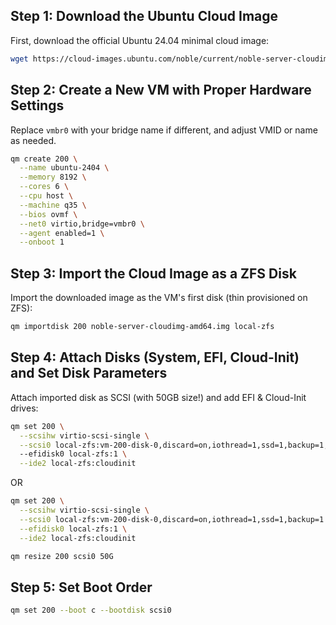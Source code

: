 ## **Step 1: Download the Ubuntu Cloud Image**

First, download the official Ubuntu 24.04 minimal cloud image:

```bash
wget https://cloud-images.ubuntu.com/noble/current/noble-server-cloudimg-amd64.img
```

## **Step 2: Create a New VM with Proper Hardware Settings**

Replace `vmbr0` with your bridge name if different, and adjust VMID or name as needed.

```bash
qm create 200 \
  --name ubuntu-2404 \
  --memory 8192 \
  --cores 6 \
  --cpu host \
  --machine q35 \
  --bios ovmf \
  --net0 virtio,bridge=vmbr0 \
  --agent enabled=1 \
  --onboot 1
```

## **Step 3: Import the Cloud Image as a ZFS Disk**

Import the downloaded image as the VM's first disk (thin provisioned on ZFS):

```bash
qm importdisk 200 noble-server-cloudimg-amd64.img local-zfs
```

## **Step 4: Attach Disks (System, EFI, Cloud-Init) and Set Disk Parameters**

Attach imported disk as SCSI (with 50GB size!) and add EFI & Cloud-Init drives:

```bash
qm set 200 \
  --scsihw virtio-scsi-single \
  --scsi0 local-zfs:vm-200-disk-0,discard=on,iothread=1,ssd=1,backup=1,size=50G \ #MAYBE BROKEN THE 50G part?
  --efidisk0 local-zfs:1 \
  --ide2 local-zfs:cloudinit
```
OR
```bash
qm set 200 \
  --scsihw virtio-scsi-single \
  --scsi0 local-zfs:vm-200-disk-0,discard=on,iothread=1,ssd=1,backup=1 \
  --efidisk0 local-zfs:1 \
  --ide2 local-zfs:cloudinit

qm resize 200 scsi0 50G
```

## **Step 5: Set Boot Order**

```bash
qm set 200 --boot c --bootdisk scsi0
```